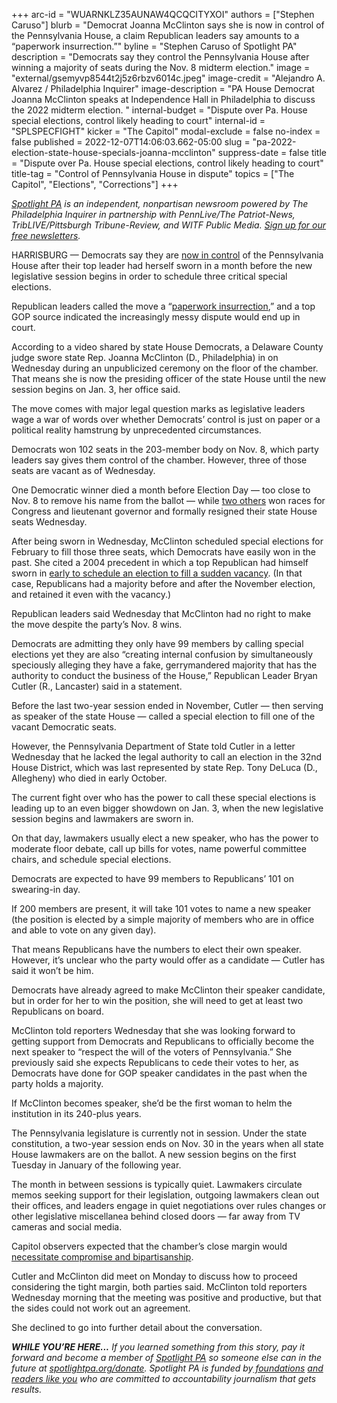 +++
arc-id = "WUARNKLZ35AUNAW4QCQCITYXOI"
authors = ["Stephen Caruso"]
blurb = "Democrat Joanna McClinton says she is now in control of the Pennsylvania House, a claim Republican leaders say amounts to a “paperwork insurrection.”"
byline = "Stephen Caruso of Spotlight PA"
description = "Democrats say they control the Pennsylvania House after winning a majority of seats during the Nov. 8 midterm election."
image = "external/gsemyvp8544t2j5z6rbzv6014c.jpeg"
image-credit = "Alejandro A. Alvarez / Philadelphia Inquirer"
image-description = "PA House Democrat Joanna McClinton speaks at Independence Hall in Philadelphia to discuss the 2022 midterm election. "
internal-budget = "Dispute over Pa. House special elections, control likely heading to court"
internal-id = "SPLSPECFIGHT"
kicker = "The Capitol"
modal-exclude = false
no-index = false
published = 2022-12-07T14:06:03.662-05:00
slug = "pa-2022-election-state-house-specials-joanna-mcclinton"
suppress-date = false
title = "Dispute over Pa. House special elections, control likely heading to court"
title-tag = "Control of Pennsylvania House in dispute"
topics = ["The Capitol", "Elections", "Corrections"]
+++

<a href="https://www.spotlightpa.org/"><i>Spotlight PA</i></a><i> is an independent, nonpartisan newsroom powered by The Philadelphia Inquirer in partnership with PennLive/The Patriot-News, TribLIVE/Pittsburgh Tribune-Review, and WITF Public Media. </i><a href="https://www.spotlightpa.org/newsletters"><i>Sign up for our free newsletters</i></a><i>.</i>

HARRISBURG — Democrats say they are <a href="https://www.spotlightpa.org/news/2022/12/pa-election-2022-house-control-split-democrats-republicans/">now in control</a> of the Pennsylvania House after their top leader had herself sworn in a month before the new legislative session begins in order to schedule three critical special elections.

Republican leaders called the move a “<a href="https://www.pahousegop.com/News/31621/Latest-News/Democrats-Engage-in-Unprecedented-Paperwork-Insurrection,-Cutler-Says">paperwork insurrection</a>,” and a top GOP source indicated the increasingly messy dispute would end up in court.

According to a video shared by state House Democrats, a Delaware County judge swore state Rep. Joanna McClinton (D., Philadelphia) in on Wednesday during an unpublicized ceremony on the floor of the chamber. That means she is now the presiding officer of the state House until the new session begins on Jan. 3, her office said.

<script src="https://www.spotlightpa.org/embed.js" async></script><div data-spl-embed-version="1" data-spl-src="https://www.spotlightpa.org/embeds/newsletter/"></div>


The move comes with major legal question marks as legislative leaders wage a war of words over whether Democrats’ control is just on paper or a political reality hamstrung by unprecedented circumstances.

Democrats won 102 seats in the 203-member body on Nov. 8, which party leaders say gives them control of the chamber. However, three of those seats are vacant as of Wednesday.

One Democratic winner died a month before Election Day — too close to Nov. 8 to remove his name from the ballot — while <a href="https://www.spotlightpa.org/news/2022/11/pa-election-2022-democrats-majority-summer-lee-austin-davis/">two others</a> won races for Congress and lieutenant governor and formally resigned their state House seats Wednesday.

After being sworn in Wednesday, McClinton scheduled special elections for February to fill those three seats, which Democrats have easily won in the past. She cited a 2004 precedent in which a top Republican had himself sworn in <a href="https://www.recordonline.com/story/news/2004/12/10/gop-house-members-want-feb/51131022007/">early to schedule an election to fill a sudden vacancy</a>. (In that case, Republicans had a majority before and after the November election, and retained it even with the vacancy.)

Republican leaders said Wednesday that McClinton had no right to make the move despite the party’s Nov. 8 wins.

Democrats are admitting they only have 99 members by calling special elections yet they are also “creating internal confusion by simultaneously speciously alleging they have a fake, gerrymandered majority that has the authority to conduct the business of the House,” Republican Leader Bryan Cutler (R., Lancaster) said in a statement.

Before the last two-year session ended in November, Cutler — then serving as speaker of the state House — called a special election to fill one of the vacant Democratic seats.

However, the Pennsylvania Department of State told Cutler in a letter Wednesday that he lacked the legal authority to call an election in the 32nd House District, which was last represented by state Rep. Tony DeLuca (D., Allegheny) who died in early October.

The current fight over who has the power to call these special elections is leading up to an even bigger showdown on Jan. 3, when the new legislative session begins and lawmakers are sworn in.

On that day, lawmakers usually elect a new speaker, who has the power to moderate floor debate, call up bills for votes, name powerful committee chairs, and schedule special elections.

Democrats are expected to have 99 members to Republicans’ 101 on swearing-in day.

If 200 members are present, it will take 101 votes to name a new speaker (the position is elected by a simple majority of members who are in office and able to vote on any given day).

That means Republicans have the numbers to elect their own speaker. However, it’s unclear who the party would offer as a candidate — Cutler has said it won’t be him.

Democrats have already agreed to make McClinton their speaker candidate, but in order for her to win the position, she will need to get at least two Republicans on board.

McClinton told reporters Wednesday that she was looking forward to getting support from Democrats and Republicans to officially become the next speaker to “respect the will of the voters of Pennsylvania.” She previously said she expects Republicans to cede their votes to her, as Democrats have done for GOP speaker candidates in the past when the party holds a majority.

If McClinton becomes speaker, she’d be the first woman to helm the institution in its 240-plus years.

<script src="https://www.spotlightpa.org/embed.js" async></script><div data-spl-embed-version="1" data-spl-src="https://www.spotlightpa.org/embeds/donate/?cta_text=YES%2C%20I%20want%20to%20contribute&eyebrow_text=support%20spotlight%20pa&teaser_text=The%20future%20of%20Spotlight%20PA%20depends%20on%20your%20support.%20Make%20a%20tax-deductible%20gift%20now%20to%20ensure%20this%20vital%20journalism%20can%20continue%20in%202023.%20As%20a%20special%20bonus%2C%20%3Cb%3Eall%20gifts%20will%20be%20TRIPLED%20through%20Dec.%203.%20"></div>


The Pennsylvania legislature is currently not in session. Under the state constitution, a two-year session ends on Nov. 30 in the years when all state House lawmakers are on the ballot. A new session begins on the first Tuesday in January of the following year.

The month in between sessions is typically quiet. Lawmakers circulate memos seeking support for their legislation, outgoing lawmakers clean out their offices, and leaders engage in quiet negotiations over rules changes or other legislative miscellanea behind closed doors — far away from TV cameras and social media.

Capitol observers expected that the chamber’s close margin would <a href="https://www.spotlightpa.org/news/2022/11/pa-election-2022-results-democrat-house-control-speaker-election/">necessitate compromise and bipartisanship</a>.

Cutler and McClinton did meet on Monday to discuss how to proceed considering the tight margin, both parties said. McClinton told reporters Wednesday morning that the meeting was positive and productive, but that the sides could not work out an agreement.

She declined to go into further detail about the conversation.

<i><b>WHILE YOU’RE HERE...</b></i><i> If you learned something from this story, pay it forward and become a member of </i><a href="https://www.spotlightpa.org/"><i>Spotlight PA</i></a><i> so someone else can in the future at </i><a href="http://spotlightpa.org/donate"><i>spotlightpa.org/donate</i></a><i>. Spotlight PA is funded by</i><a href="https://www.spotlightpa.org/support"><i> foundations</i></a><i> </i><a href="https://www.spotlightpa.org/support"><i>and readers like you</i></a><i> who are committed to accountability journalism that gets results.</i>
